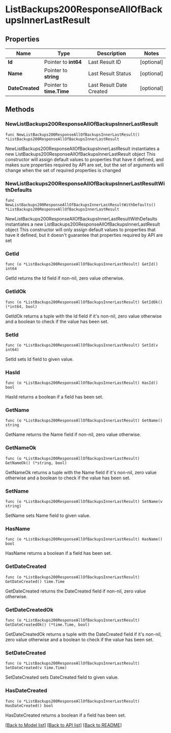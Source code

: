 # ListBackups200ResponseAllOfBackupsInnerLastResult

## Properties

Name | Type | Description | Notes
------------ | ------------- | ------------- | -------------
**Id** | Pointer to **int64** | Last Result ID | [optional] 
**Name** | Pointer to **string** | Last Result Status | [optional] 
**DateCreated** | Pointer to **time.Time** | Last Result Date Created | [optional] 

## Methods

### NewListBackups200ResponseAllOfBackupsInnerLastResult

`func NewListBackups200ResponseAllOfBackupsInnerLastResult() *ListBackups200ResponseAllOfBackupsInnerLastResult`

NewListBackups200ResponseAllOfBackupsInnerLastResult instantiates a new ListBackups200ResponseAllOfBackupsInnerLastResult object
This constructor will assign default values to properties that have it defined,
and makes sure properties required by API are set, but the set of arguments
will change when the set of required properties is changed

### NewListBackups200ResponseAllOfBackupsInnerLastResultWithDefaults

`func NewListBackups200ResponseAllOfBackupsInnerLastResultWithDefaults() *ListBackups200ResponseAllOfBackupsInnerLastResult`

NewListBackups200ResponseAllOfBackupsInnerLastResultWithDefaults instantiates a new ListBackups200ResponseAllOfBackupsInnerLastResult object
This constructor will only assign default values to properties that have it defined,
but it doesn't guarantee that properties required by API are set

### GetId

`func (o *ListBackups200ResponseAllOfBackupsInnerLastResult) GetId() int64`

GetId returns the Id field if non-nil, zero value otherwise.

### GetIdOk

`func (o *ListBackups200ResponseAllOfBackupsInnerLastResult) GetIdOk() (*int64, bool)`

GetIdOk returns a tuple with the Id field if it's non-nil, zero value otherwise
and a boolean to check if the value has been set.

### SetId

`func (o *ListBackups200ResponseAllOfBackupsInnerLastResult) SetId(v int64)`

SetId sets Id field to given value.

### HasId

`func (o *ListBackups200ResponseAllOfBackupsInnerLastResult) HasId() bool`

HasId returns a boolean if a field has been set.

### GetName

`func (o *ListBackups200ResponseAllOfBackupsInnerLastResult) GetName() string`

GetName returns the Name field if non-nil, zero value otherwise.

### GetNameOk

`func (o *ListBackups200ResponseAllOfBackupsInnerLastResult) GetNameOk() (*string, bool)`

GetNameOk returns a tuple with the Name field if it's non-nil, zero value otherwise
and a boolean to check if the value has been set.

### SetName

`func (o *ListBackups200ResponseAllOfBackupsInnerLastResult) SetName(v string)`

SetName sets Name field to given value.

### HasName

`func (o *ListBackups200ResponseAllOfBackupsInnerLastResult) HasName() bool`

HasName returns a boolean if a field has been set.

### GetDateCreated

`func (o *ListBackups200ResponseAllOfBackupsInnerLastResult) GetDateCreated() time.Time`

GetDateCreated returns the DateCreated field if non-nil, zero value otherwise.

### GetDateCreatedOk

`func (o *ListBackups200ResponseAllOfBackupsInnerLastResult) GetDateCreatedOk() (*time.Time, bool)`

GetDateCreatedOk returns a tuple with the DateCreated field if it's non-nil, zero value otherwise
and a boolean to check if the value has been set.

### SetDateCreated

`func (o *ListBackups200ResponseAllOfBackupsInnerLastResult) SetDateCreated(v time.Time)`

SetDateCreated sets DateCreated field to given value.

### HasDateCreated

`func (o *ListBackups200ResponseAllOfBackupsInnerLastResult) HasDateCreated() bool`

HasDateCreated returns a boolean if a field has been set.


[[Back to Model list]](../README.md#documentation-for-models) [[Back to API list]](../README.md#documentation-for-api-endpoints) [[Back to README]](../README.md)


